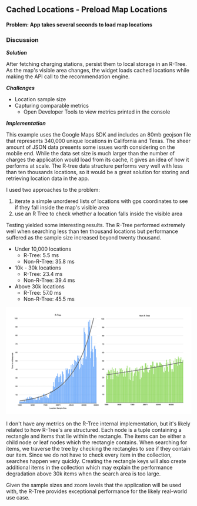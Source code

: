## Cached Locations - Preload Map Locations 
#### Problem: App takes several seconds to load map locations

### Discussion
***Solution***

After fetching charging stations, persist them to local storage in an R-Tree. As the map's visible area changes, the widget loads cached locations while making the API call to the recommendation engine.

***Challenges***

- Location sample size
- Capturing comparable metrics
  - Open Developer Tools to view metrics printed in the console

***Implementation*** 

This example uses the Google Maps SDK and includes an 80mb geojson file that represents 340,000 unique locations in California and Texas. The sheer amount of JSON data presents some issues worth considering on the mobile end. While the data set size is much larger than the number of charges the application would load from its cache, it gives an idea of how it performs at scale. The R-tree data structure performs very well with less than ten thousands locations, so it would be a great solution for storing and retrieving location data in the app.

I used two approaches to the problem: 
1) iterate a simple unordered lists of locations with gps coordinates to see if they fall inside the map's visible area
2) use an R Tree to check whether a location falls inside the visible area

Testing yielded some interesting results. The R-Tree performed extremely well when searching less than ten thousand locations but performance suffered as the sample size increased beyond twenty thousand. 

- Under 10,000 locations
  - R-Tree: 5.5 ms
  - Non-R-Tree: 35.8 ms
- 10k - 30k locations
  - R-Tree: 23.4 ms
  - Non-R-Tree: 39.4 ms
- Above 30k locations
  - R-Tree: 57.0 ms
  - Non-R-Tree: 45.5 ms

![](chart.png)

I don't have any metrics on the R-Tree internal implementation, but it's likely related to how R-Tree's are structured. Each node is a tuple containing a rectangle and items that lie within the rectangle. The items can be either a child node or leaf nodes which the rectangle contains. When searching for items, we traverse the tree by checking the rectangles to see if they contain our item. Since we do not have to check every item in the collection, searches happen very quickly. Creating the rectangle keys will also create additional items in the collection which may explain the performance degradation above 30k items when the search area is too large.

Given the sample sizes and zoom levels that the application will be used with, the R-Tree provides exceptional performance for the likely real-world use case.
